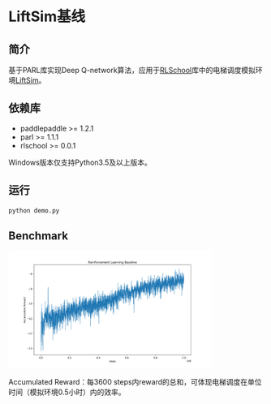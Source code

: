 # LiftSim基线

## 简介

基于PARL库实现Deep Q-network算法，应用于[RLSchool][rlschool]库中的电梯调度模拟环境[LiftSim][liftsim]。

## 依赖库

- paddlepaddle >= 1.2.1
- parl >= 1.1.1
- rlschool >= 0.0.1

Windows版本仅支持Python3.5及以上版本。

## 运行

```python
python demo.py
```

## Benchmark

<img src="rl_10.png" width="400"/>

Accumulated Reward：每3600 steps内reward的总和，可体现电梯调度在单位时间（模拟环境0.5小时）内的效率。

[rlschool]: https://github.com/PaddlePaddle/RLSchool
[liftsim]: https://github.com/PaddlePaddle/RLSchool/tree/master/rlschool/liftsim

